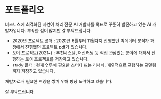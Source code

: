 # 포트폴리오

비즈니스에 최적화된 자연어 처리 전문 AI 개발자를 목표로 꾸준히 발전하고 있는 AI 개발자입니다.
부족한 점이 많지만 잘 부탁드립니다.



* 2020년 프로젝트 폴더 : 2020년 6월부터 11월까지 진행했던 빅데이터 분석가 과정에서 진행했던 프로젝트 pdf가 있습니다.
* 토이 프로젝트(2021~) : 추천시스템, 머신러닝 등 직접 관심있는 분야에 대해서 진행하는 토이 프로젝트를 저장하고 있습니다.
* study 폴더 : 현재 업무에 필요한 스터디 또는 리서치, 개인적으로 진행하는 모델링까지 저장하고 있습니다.

개발자로서 필요한 역량을 쌓기 위해 항상 노력하고 있습니다.

잘 부탁드립니다.
